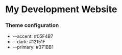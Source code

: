 # My Development Website

### Theme configuration
* --accent: #05F4B7
* --dark: #12151F
* --primary: #371BB1 